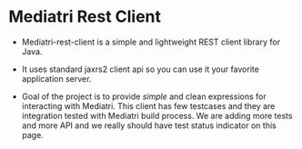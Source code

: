 # Mediatri Rest Client

* Mediatri-rest-client is a simple and lightweight REST client library for Java.

* It uses standard jaxrs2 client api so you can use it your favorite application server.

* Goal of the project is to provide *simple* and clean expressions for interacting with Mediatri. This client has few testcases and they are integration tested with Mediatri build process. We are adding more tests and more API and we really should have test status indicator on this page.